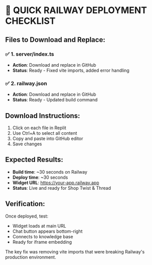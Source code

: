 # 🚀 QUICK RAILWAY DEPLOYMENT CHECKLIST

## Files to Download and Replace:

### ✅ 1. server/index.ts
- **Action**: Download and replace in GitHub
- **Status**: Ready - Fixed vite imports, added error handling

### ✅ 2. railway.json  
- **Action**: Download and replace in GitHub
- **Status**: Ready - Updated build command

## Download Instructions:
1. Click on each file in Replit
2. Use Ctrl+A to select all content
3. Copy and paste into GitHub editor
4. Save changes

## Expected Results:
- **Build time**: ~30 seconds on Railway
- **Deploy time**: ~30 seconds
- **Widget URL**: https://your-app.railway.app
- **Status**: Live and ready for Shop Twist & Thread

## Verification:
Once deployed, test:
- Widget loads at main URL
- Chat button appears bottom-right
- Connects to knowledge base
- Ready for iframe embedding

The key fix was removing vite imports that were breaking Railway's production environment.